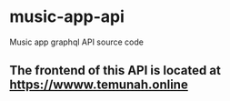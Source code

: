 # music-app-api
Music app graphql API source code
## The frontend of this API is located at https://wwww.temunah.online
